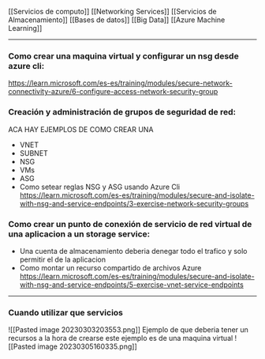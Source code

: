 [[Servicios de computo]]
[[Networking Services]]
[[Servicios de Almacenamiento]]
[[Bases de datos]]
[[Big Data]]
[[Azure Machine Learning]]

-------------------
### Como crear una maquina virtual y configurar un nsg desde azure cli:
https://learn.microsoft.com/es-es/training/modules/secure-network-connectivity-azure/6-configure-access-network-security-group
### Creación y administración de grupos de seguridad de red:
ACA HAY EJEMPLOS DE COMO CREAR UNA 
- VNET
- SUBNET
- NSG
- VMs
- ASG
- Como setear reglas NSG y ASG
usando Azure Cli
https://learn.microsoft.com/es-es/training/modules/secure-and-isolate-with-nsg-and-service-endpoints/3-exercise-network-security-groups
### Como crear un punto de conexión de servicio de red virtual de una aplicacion a un storage service:
- Una cuenta de almacenamiento deberia denegar todo el trafico y solo permitir el de la aplicacion
- Como montar un recurso compartido de archivos Azure
https://learn.microsoft.com/es-es/training/modules/secure-and-isolate-with-nsg-and-service-endpoints/5-exercise-vnet-service-endpoints

------------------
### Cuando utilizar que servicios
![[Pasted image 20230303203553.png]]
Ejemplo de que deberia tener un recursos a la hora de crearse este ejemplo es de una maquina virtual
![[Pasted image 20230305160335.png]]